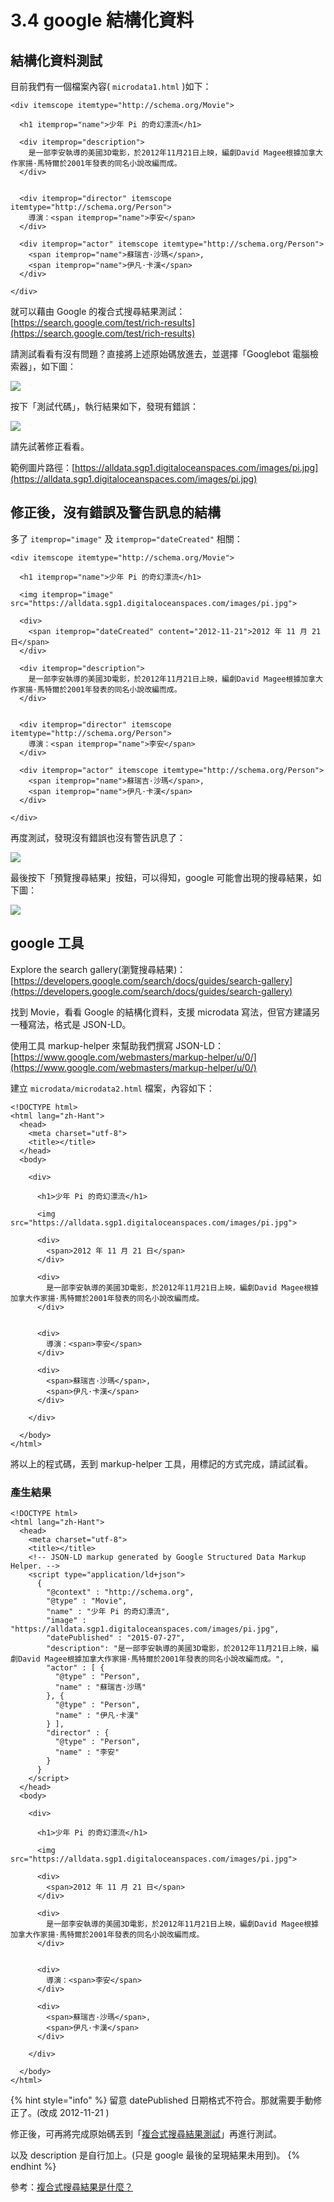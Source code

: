 # 3.4 google 結構化資料

## 結構化資料測試

目前我們有一個檔案內容( `microdata1.html` )如下：

```markup
<div itemscope itemtype="http://schema.org/Movie">

  <h1 itemprop="name">少年 Pi 的奇幻漂流</h1>

  <div itemprop="description">
    是一部李安執導的美國3D電影，於2012年11月21日上映，編劇David Magee根據加拿大作家揚·馬特爾於2001年發表的同名小說改編而成。
  </div>


  <div itemprop="director" itemscope itemtype="http://schema.org/Person">
    導演：<span itemprop="name">李安</span>
  </div>

  <div itemprop="actor" itemscope itemtype="http://schema.org/Person">
    <span itemprop="name">蘇瑞吉·沙瑪</span>,
    <span itemprop="name">伊凡·卡漢</span>
  </div>

</div>
```

就可以藉由 Google 的複合式搜尋結果測試：[https://search.google.com/test/rich-results](https://search.google.com/test/rich-results)

請測試看看有沒有問題？直接將上述原始碼放進去，並選擇「Googlebot 電腦檢索器」，如下圖：

![](../.gitbook/assets/googlebot檢索.png)



按下「測試代碼」，執行結果如下，發現有錯誤：

![](../.gitbook/assets/google複合式搜尋結果.png)

請先試著修正看看。

範例圖片路徑：[https://alldata.sgp1.digitaloceanspaces.com/images/pi.jpg](https://alldata.sgp1.digitaloceanspaces.com/images/pi.jpg)

## 修正後，沒有錯誤及警告訊息的結構

多了 `itemprop="image"` 及 `itemprop="dateCreated"` 相關：



```markup
<div itemscope itemtype="http://schema.org/Movie">

  <h1 itemprop="name">少年 Pi 的奇幻漂流</h1>

  <img itemprop="image" src="https://alldata.sgp1.digitaloceanspaces.com/images/pi.jpg">
  
  <div>
    <span itemprop="dateCreated" content="2012-11-21">2012 年 11 月 21 日</span>
  </div>

  <div itemprop="description">
    是一部李安執導的美國3D電影，於2012年11月21日上映，編劇David Magee根據加拿大作家揚·馬特爾於2001年發表的同名小說改編而成。
  </div>


  <div itemprop="director" itemscope itemtype="http://schema.org/Person">
    導演：<span itemprop="name">李安</span>
  </div>

  <div itemprop="actor" itemscope itemtype="http://schema.org/Person">
    <span itemprop="name">蘇瑞吉·沙瑪</span>,
    <span itemprop="name">伊凡·卡漢</span>
  </div>

</div>
```





再度測試，發現沒有錯誤也沒有警告訊息了：

![](../.gitbook/assets/googlebot搜尋結果成功.png)



最後按下「預覽搜尋結果」按鈕，可以得知，google 可能會出現的搜尋結果，如下圖：

![](<../.gitbook/assets/google\_result (1).png>)



## google 工具

Explore the search gallery(瀏覽搜尋結果)：[https://developers.google.com/search/docs/guides/search-gallery](https://developers.google.com/search/docs/guides/search-gallery)

找到 Movie，看看 Google 的結構化資料，支援 microdata 寫法，但官方建議另一種寫法，格式是 JSON-LD。



使用工具 markup-helper 來幫助我們撰寫 JSON-LD：[https://www.google.com/webmasters/markup-helper/u/0/](https://www.google.com/webmasters/markup-helper/u/0/)



建立 `microdata/microdata2.html` 檔案，內容如下：

```markup
<!DOCTYPE html>
<html lang="zh-Hant">
  <head>
    <meta charset="utf-8">
    <title></title>
  </head>
  <body>

    <div>

      <h1>少年 Pi 的奇幻漂流</h1>

      <img src="https://alldata.sgp1.digitaloceanspaces.com/images/pi.jpg">

      <div>
        <span>2012 年 11 月 21 日</span>
      </div>

      <div>
        是一部李安執導的美國3D電影，於2012年11月21日上映，編劇David Magee根據加拿大作家揚·馬特爾於2001年發表的同名小說改編而成。
      </div>


      <div>
        導演：<span>李安</span>
      </div>

      <div>
        <span>蘇瑞吉·沙瑪</span>,
        <span>伊凡·卡漢</span>
      </div>

    </div>

  </body>
</html>
```



將以上的程式碼，丟到 markup-helper 工具，用標記的方式完成，請試試看。



### 產生結果

```markup
<!DOCTYPE html>
<html lang="zh-Hant">
  <head>
    <meta charset="utf-8">
    <title></title>
    <!-- JSON-LD markup generated by Google Structured Data Markup Helper. -->
    <script type="application/ld+json">
      {
        "@context" : "http://schema.org",
        "@type" : "Movie",
        "name" : "少年 Pi 的奇幻漂流",
        "image" : "https://alldata.sgp1.digitaloceanspaces.com/images/pi.jpg",
        "datePublished" : "2015-07-27",
        "description": "是一部李安執導的美國3D電影，於2012年11月21日上映，編劇David Magee根據加拿大作家揚·馬特爾於2001年發表的同名小說改編而成。",
        "actor" : [ {
          "@type" : "Person",
          "name" : "蘇瑞吉·沙瑪"
        }, {
          "@type" : "Person",
          "name" : "伊凡·卡漢"
        } ],
        "director" : {
          "@type" : "Person",
          "name" : "李安"
        }
      }
    </script>
  </head>
  <body>

    <div>

      <h1>少年 Pi 的奇幻漂流</h1>

      <img src="https://alldata.sgp1.digitaloceanspaces.com/images/pi.jpg">

      <div>
        <span>2012 年 11 月 21 日</span>
      </div>

      <div>
        是一部李安執導的美國3D電影，於2012年11月21日上映，編劇David Magee根據加拿大作家揚·馬特爾於2001年發表的同名小說改編而成。
      </div>


      <div>
        導演：<span>李安</span>
      </div>

      <div>
        <span>蘇瑞吉·沙瑪</span>,
        <span>伊凡·卡漢</span>
      </div>

    </div>

  </body>
</html>
```



{% hint style="info" %}
留意 datePublished 日期格式不符合。那就需要手動修正了。(改成 2012-11-21 )

修正後，可再將完成原始碼丟到「[複合式搜尋結果測試](https://search.google.com/test/rich-results)」再進行測試。



以及 description 是自行加上。(只是 google 最後的呈現結果未用到)。
{% endhint %}



參考：[複合式搜尋結果是什麼？](https://blog.sharktech.tw/2019/01/07/what-are-rich-results)

